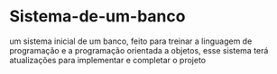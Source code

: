 # Sistema-de-um-banco
um sistema inicial de um banco, feito para treinar a linguagem de programação e a programação orientada a objetos, esse sistema terá atualizações para implementar e completar o projeto

